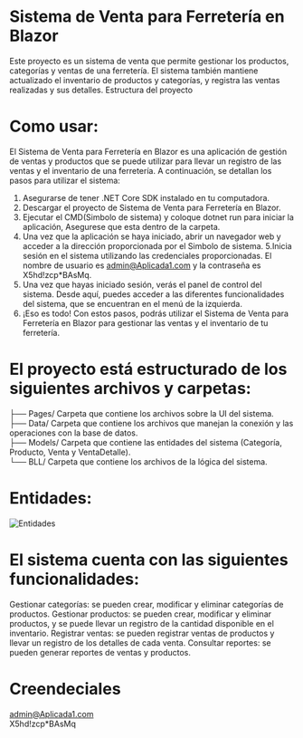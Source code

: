 
# Sistema de Venta para Ferretería en Blazor
Este proyecto es un sistema de venta que permite gestionar los productos, categorías y ventas de una ferretería. El sistema también mantiene actualizado el inventario de productos y categorías, y registra las ventas realizadas y sus detalles.
Estructura del proyecto
# Como usar:
El Sistema de Venta para Ferretería en Blazor es una aplicación de gestión de ventas y productos que se puede utilizar para llevar un registro de las ventas y el inventario de una ferretería. A continuación, se detallan los pasos para utilizar el sistema:
1. Asegurarse de tener .NET Core SDK instalado en tu computadora.
2. Descargar el proyecto de Sistema de Venta para Ferretería en Blazor.
3. Ejecutar el CMD(Simbolo de sistema) y coloque dotnet run para iniciar la aplicación, Asegurese que esta dentro de la carpeta.
4. Una vez que la aplicación se haya iniciado, abrir un navegador web y acceder a la dirección proporcionada por el Simbolo de sistema.
5.Inicia sesión en el sistema utilizando las credenciales proporcionadas. El nombre de usuario es admin@Aplicada1.com y la contraseña es X5hd!zcp*BAsMq.
6. Una vez que hayas iniciado sesión, verás el panel de control del sistema. Desde aquí, puedes acceder a las diferentes funcionalidades del sistema, que se encuentran en el menú de la izquierda.
7. ¡Eso es todo! Con estos pasos, podrás utilizar el Sistema de Venta para Ferretería en Blazor para gestionar las ventas y el inventario de tu ferretería.

# El proyecto está estructurado de los siguientes archivos y carpetas:
├── Pages/               Carpeta que contiene los archivos sobre la UI del sistema. \
├── Data/                Carpeta que contiene los archivos que manejan la conexión y las operaciones con la base de datos. \
├── Models/              Carpeta que contiene las entidades del sistema (Categoría, Producto, Venta y VentaDetalle). \
└── BLL/                 Carpeta que contiene los archivos de la lógica del sistema.

# Entidades:
![Entidades](https://i.ibb.co/WcBGQrs/Screenshot-2023-04-04-231845.png)

# El sistema cuenta con las siguientes funcionalidades:
Gestionar categorías: se pueden crear, modificar y eliminar categorías de productos.
Gestionar productos: se pueden crear, modificar y eliminar productos, y se puede llevar un registro de la cantidad disponible en el inventario.
Registrar ventas: se pueden registrar ventas de productos y llevar un registro de los detalles de cada venta.
Consultar reportes: se pueden generar reportes de ventas y productos.
# Creendeciales
admin@Aplicada1.com \
X5hd!zcp*BAsMq
